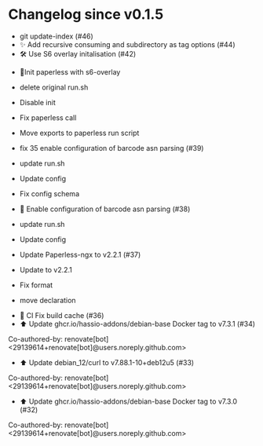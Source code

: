 # Changelog since v0.1.5
- git update-index (#46) 
- ✨ Add recursive consuming and subdirectory as tag options (#44) 
- 🛠️ Use S6 overlay initalisation (#42)

* 🔨Init paperless with s6-overlay

* delete original run.sh

* Disable init

* Fix paperless call

* Move exports to paperless run script 
- fix 35 enable configuration of barcode asn parsing (#39)

* update run.sh

* Update config

* Fix config schema 
- 🚀 Enable configuration of barcode asn parsing (#38)

* update run.sh

* Update config 
- Update Paperless-ngx to v2.2.1 (#37)

* Update to v2.2.1

* Fix format

* move declaration 
- 🐛 CI Fix build cache (#36) 
- ⬆️ Update ghcr.io/hassio-addons/debian-base Docker tag to v7.3.1 (#34)

Co-authored-by: renovate[bot] <29139614+renovate[bot]@users.noreply.github.com> 
- ⬆️ Update debian_12/curl to v7.88.1-10+deb12u5 (#33)

Co-authored-by: renovate[bot] <29139614+renovate[bot]@users.noreply.github.com> 
- ⬆️ Update ghcr.io/hassio-addons/debian-base Docker tag to v7.3.0 (#32)

Co-authored-by: renovate[bot] <29139614+renovate[bot]@users.noreply.github.com> 

